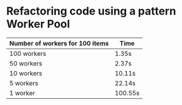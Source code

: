 # Refactoring code using a pattern Worker Pool

| Number of workers for 100 items | Time    |
|---------------------------------|---------|
| 100 workers                     | 1.35s   |
| 50 workers                      | 2.37s   |
| 10 workers                      | 10.11s  |
| 5 workers                       | 22.14s  |
| 1 worker                        | 100.55s |